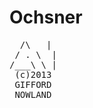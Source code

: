 Ochsner
=======
<tt>
&nbsp; /\ &nbsp; | <br />
&nbsp;/ . \ &nbsp;| <br />
/___\ \ | <br />
&nbsp;(c)2013 &nbsp;<br />
&nbsp;GIFFORD &nbsp;<br />
&nbsp;NOWLAND&nbsp;</tt>

